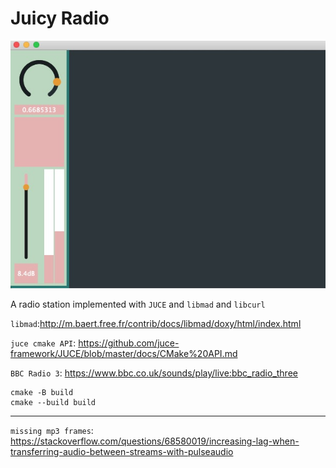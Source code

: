# Juicy Radio
![](teaser/banner.jpg)

A radio station implemented with `JUCE` and `libmad` and `libcurl`

`libmad`:http://m.baert.free.fr/contrib/docs/libmad/doxy/html/index.html

`juce cmake API`: https://github.com/juce-framework/JUCE/blob/master/docs/CMake%20API.md

`BBC Radio 3`: https://www.bbc.co.uk/sounds/play/live:bbc_radio_three

```
cmake -B build
cmake --build build
```
---
`missing mp3 frames`: https://stackoverflow.com/questions/68580019/increasing-lag-when-transferring-audio-between-streams-with-pulseaudio
